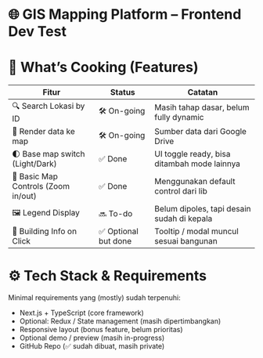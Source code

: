 # 🌐 GIS Mapping Platform – Frontend Dev Test

# 🧪 What’s Cooking (Features)

| Fitur                               | Status               | Catatan                                     |
| ----------------------------------- | -------------------- | ------------------------------------------- |
| 🔍 Search Lokasi by ID              | 🛠️ On-going          | Masih tahap dasar, belum fully dynamic      |
| 📍 Render data ke map               | 🛠️ On-going          | Sumber data dari Google Drive               |
| 🌓 Base map switch (Light/Dark)     | ✅ Done              | UI toggle ready, bisa ditambah mode lainnya |
| 🧭 Basic Map Controls (Zoom in/out) | ✅ Done              | Menggunakan default control dari lib        |
| 🖼️ Legend Display                   | 🔜 To-do             | Belum dipoles, tapi desain sudah di kepala  |
| 🏢 Building Info on Click           | ✅ Optional but done | Tooltip / modal muncul sesuai bangunan      |

# ⚙️ Tech Stack & Requirements

Minimal requirements yang (mostly) sudah terpenuhi:

- Next.js + TypeScript (core framework)
- Optional: Redux / State management (masih dipertimbangkan)
- Responsive layout (bonus feature, belum prioritas)
- Optional demo / preview (masih in-progress)
- GitHub Repo (✅ sudah dibuat, masih private)
